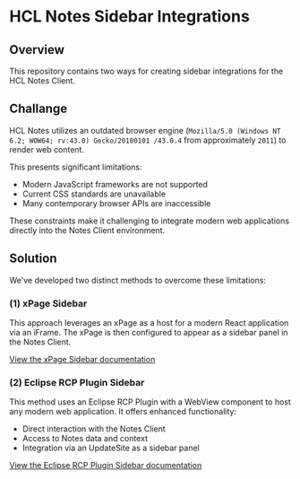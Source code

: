 # HCL Notes Sidebar Integrations

## Overview

This repository contains two ways for creating sidebar integrations for the HCL Notes Client.

## Challange

HCL Notes utilizes an outdated browser engine (`Mozilla/5.0 (Windows NT 6.2; WOW64; rv:43.0) Gecko/20100101 /43.0.4` from approximately `2011`) to render web content. 

This presents significant limitations:

- Modern JavaScript frameworks are not supported
- Current CSS standards are unavailable
- Many contemporary browser APIs are inaccessible

These constraints make it challenging to integrate modern web applications directly into the Notes Client environment.

## Solution

We've developed two distinct methods to overcome these limitations:

### (1) xPage Sidebar 

This approach leverages an xPage as a host for a modern React application via an iFrame. The xPage is then configured to appear as a sidebar panel in the Notes Client.

[View the xPage Sidebar documentation](/xpage-sidebar/README.md)

### (2) Eclipse RCP Plugin Sidebar

This method uses an Eclipse RCP Plugin with a WebView component to host any modern web application. It offers enhanced functionality:

- Direct interaction with the Notes Client
- Access to Notes data and context
- Integration via an UpdateSite as a sidebar panel

[View the Eclipse RCP Plugin Sidebar documentation](/eclipse-plugin-sidebar/README.md)